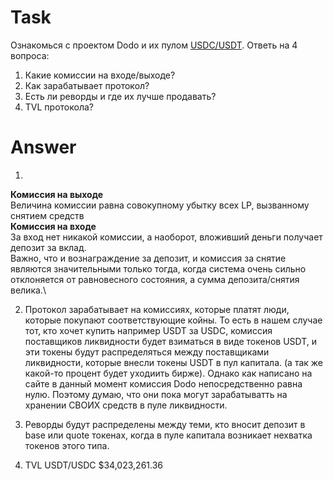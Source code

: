 # Task

Ознакомься с проектом Dodo и их пулом [USDC/USDT](https://app.dodoex.io/earn/mining?network=polygon). Ответь на 4 вопроса:

1. Какие комиссии на входе/выходе?
2. Как зарабатывает протокол?
3. Есть ли реворды и где их лучше продавать?
4. TVL протокола?

# Answer
1. 
**Комиссия на выходе**\
Величина комиссии равна совокупному убытку всех LP, вызванному снятием средств\
**Комиссия на входе**\
За вход нет никакой комиссии, а наоборот, вложивший деньги получает депозит за вклад.\
Важно, что и вознаграждение за депозит, и комиссия за снятие являются значительными только тогда, когда система очень сильно отклоняется от равновесного состояния, а сумма депозита/снятия велика.\

2. Протокол зарабатывает на комиссиях, которые платят люди, которые покупают соответствующие койны. То есть в нашем случае тот, кто хочет купить например USDT за USDC, комиссия поставщиков ликвидности будет взиматься в виде токенов USDT, и эти токены будут распределяться между поставщиками ликвидности, которые внесли токены USDT в пул капитала. (а так же какой-то процент будет уходиить бирже). Однако как написано на сайте в данный момент комиссия Dodo непосредственно равна нулю. Поэтому думаю, что они пока могут зарабатыватть на хранении СВОИХ средств в пуле ликвидности.

3. Реворды будут распределены между теми, кто вносит депозит в base или quote токенах, когда в пуле капитала возникает нехватка токенов этого типа.

4. TVL USDT/USDC $34,023,261.36
